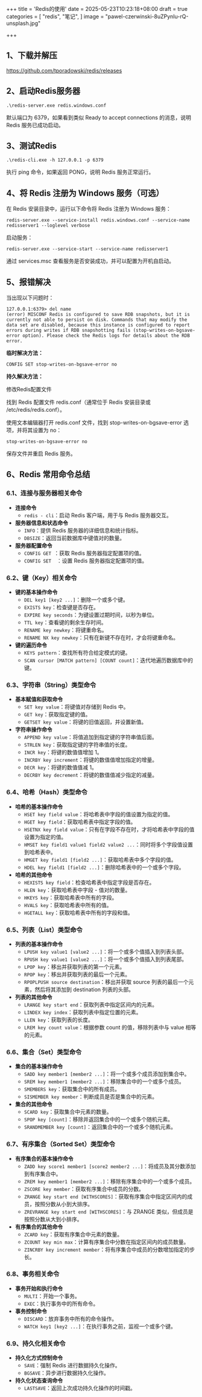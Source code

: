 +++
title = 'Redis的使用'
date = 2025-05-23T10:23:18+08:00
draft = true
categories = [
    "redis",
    "笔记",
]
image = "pawel-czerwinski-8uZPynIu-rQ-unsplash.jpg"

+++

## 1、下载并解压

https://github.com/tporadowski/redis/releases

## 2、启动Redis服务器

```
.\redis-server.exe redis.windows.conf
```

默认端口为 6379，如果看到类似 Ready to accept connections 的消息，说明 Redis 服务已成功启动。

## 3、测试Redis

```
.\redis-cli.exe -h 127.0.0.1 -p 6379
```

执行 ping 命令，如果返回 PONG，说明 Redis 服务正常运行。

## 4、将 Redis 注册为 Windows 服务（可选）

在 Redis 安装目录中，运行以下命令将 Redis 注册为 Windows 服务：

```
redis-server.exe --service-install redis.windows.conf --service-name redisserver1 --loglevel verbose
```

启动服务：

```
redis-server.exe --service-start --service-name redisserver1
```

通过 services.msc 查看服务是否安装成功，并可以配置为开机自启动。



## 5、报错解决

当出现以下问题时：

```
127.0.0.1:6379> del name
(error) MISCONF Redis is configured to save RDB snapshots, but it is currently not able to persist on disk. Commands that may modify the data set are disabled, because this instance is configured to report errors during writes if RDB snapshotting fails (stop-writes-on-bgsave-error option). Please check the Redis logs for details about the RDB error.
```

**临时解决方法：**

```
CONFIG SET stop-writes-on-bgsave-error no
```

**持久解决方法：**

修改Redis配置文件

找到 Redis 配置文件 redis.conf（通常位于 Redis 安装目录或 /etc/redis/redis.conf）。

使用文本编辑器打开 redis.conf 文件，找到 stop-writes-on-bgsave-error 选项，并将其设置为 no：

```
stop-writes-on-bgsave-error no
```

保存文件并重启 Redis 服务。

## 6、Redis 常用命令总结

### 6.1、连接与服务器相关命令

- **连接命令**
  - `redis - cli`：启动 Redis 客户端，用于与 Redis 服务器交互。
- **服务器信息和状态命令**
  - `INFO`：提供 Redis 服务器的详细信息和统计指标。
  - `DBSIZE`：返回当前数据库中键值对的数量。
- **服务器配置命令**
  - `CONFIG GET `：获取 Redis 服务器指定配置项的值。
  - `CONFIG SET  `：设置 Redis 服务器指定配置项的值。

### 6.2、键（Key）相关命令

- **键的基本操作命令**
  - `DEL key1 [key2 ...]`：删除一个或多个键。
  - `EXISTS key`：检查键是否存在。
  - `EXPIRE key seconds`：为键设置过期时间，以秒为单位。
  - `TTL key`：查看键的剩余生存时间。
  - `RENAME key newkey`：将键重命名。
  - `RENAME NX key newkey`：只有在新键不存在时，才会将键重命名。
- **键的遍历命令**
  - `KEYS pattern`：查找所有符合给定模式的键。
  - `SCAN cursor [MATCH pattern] [COUNT count]`：迭代地遍历数据库中的键。

### 6.3、字符串（String）类型命令

- **基本赋值和获取命令**
  - `SET key value`：将键值对存储到 Redis 中。
  - `GET key`：获取指定键的值。
  - `GETSET key value`：将键的旧值返回，并设置新值。
- **字符串操作命令**
  - `APPEND key value`：将值追加到指定键的字符串值后面。
  - `STRLEN key`：获取指定键的字符串值的长度。
  - `INCR key`：将键的数值值增加 1。
  - `INCRBY key increment`：将键的数值值增加指定的增量。
  - `DECR key`：将键的数值值减 1。
  - `DECRBY key decrement`：将键的数值值减少指定的减量。

### 6.4、哈希（Hash）类型命令

- **哈希的基本操作命令**
  - `HSET key field value`：将哈希表中字段的值设置为指定的值。
  - `HGET key field`：获取哈希表中指定字段的值。
  - `HSETNX key field value`：只有在字段不存在时，才将哈希表中字段的值设置为指定的值。
  - `HMSET key field1 value1 field2 value2 ...`：同时将多个字段值设置到哈希表中。
  - `HMGET key field1 [field2 ...]`：获取哈希表中多个字段的值。
  - `HDEL key field1 [field2 ...]`：删除哈希表中的一个或多个字段。
- **哈希的其他命令**
  - `HEXISTS key field`：检查哈希表中指定字段是否存在。
  - `HLEN key`：获取哈希表中字段 - 值对的数量。
  - `HKEYS key`：获取哈希表中所有的字段。
  - `HVALS key`：获取哈希表中所有的值。
  - `HGETALL key`：获取哈希表中所有的字段和值。

### 6.5、列表（List）类型命令

- **列表的基本操作命令**
  - `LPUSH key value1 [value2 ...]`：将一个或多个值插入到列表头部。
  - `RPUSH key value1 [value2 ...]`：将一个或多个值插入到列表尾部。
  - `LPOP key`：移出并获取列表的第一个元素。
  - `RPOP key`：移出并获取列表的最后一个元素。
  - `RPOPLPUSH source destination`：移出并获取 source 列表的最后一个元素，然后将其添加到 destination 列表的头部。
- **列表的其他命令**
  - `LRANGE key start end`：获取列表中指定区间内的元素。
  - `LINDEX key index`：获取列表中指定位置的元素。
  - `LLEN key`：获取列表的长度。
  - `LREM key count value`：根据参数 count 的值，移除列表中与 value 相等的元素。

### 6.6、集合（Set）类型命令

- **集合的基本操作命令**
  - `SADD key member1 [member2 ...]`：将一个或多个成员添加到集合中。
  - `SREM key member1 [member2 ...]`：移除集合中的一个或多个成员。
  - `SMEMBERS key`：获取集合中的所有成员。
  - `SISMEMBER key member`：判断成员是否是集合中的元素。
- **集合的其他命令**
  - `SCARD key`：获取集合中元素的数量。
  - `SPOP key [count]`：移除并返回集合中的一个或多个随机元素。
  - `SRANDMEMBER key [count]`：返回集合中的一个或多个随机元素。

### 6.7、有序集合（Sorted Set）类型命令

- **有序集合的基本操作命令**
  - `ZADD key score1 member1 [score2 member2 ...]`：将成员及其分数添加到有序集合中。
  - `ZREM key member1 [member2 ...]`：移除有序集合中的一个或多个成员。
  - `ZSCORE key member`：获取有序集合中成员的分数。
  - `ZRANGE key start end [WITHSCORES]`：获取有序集合中指定区间内的成员，按照分数从小到大排序。
  - `ZREVRANGE key start end [WITHSCORES]`：与 ZRANGE 类似，但成员是按照分数从大到小排序。
- **有序集合的其他命令**
  - `ZCARD key`：获取有序集合中元素的数量。
  - `ZCOUNT key min max`：计算有序集合中分数在指定区间内的成员数量。
  - `ZINCRBY key increment member`：将有序集合中成员的分数增加指定的步长。

### 6.8、事务相关命令

- **事务开始和执行命令**
  - `MULTI`：开始一个事务。
  - `EXEC`：执行事务中的所有命令。
- **事务控制命令**
  - `DISCARD`：放弃事务中所有的命令操作。
  - `WATCH key1 [key2 ...]`：在执行事务之前，监视一个或多个键。

### 6.9、持久化相关命令

- **持久化方式控制命令**
  - `SAVE`：强制 Redis 进行数据持久化操作。
  - `BGSAVE`：异步进行数据持久化操作。
- **持久化状态查询命令**
  - `LASTSAVE`：返回上次成功持久化操作的时间戳。